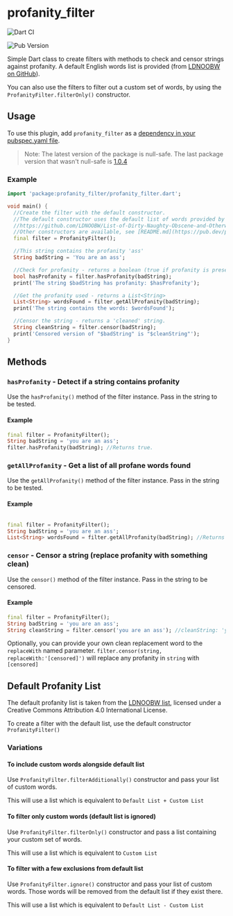 # profanity_filter

![Dart CI](https://github.com/roshanrahman/profanity_filter/workflows/Dart%20CI/badge.svg)

![Pub Version](https://img.shields.io/pub/v/profanity_filter)


Simple Dart class to create filters with methods to check and censor strings against profanity. A default English words list is provided (from [LDNOOBW on GitHub](
  https://github.com/LDNOOBW/List-of-Dirty-Naughty-Obscene-and-Otherwise-Bad-Words)).

You can also use the filters to filter out a custom set of words, by using the `ProfanityFilter.filterOnly()` constructor.

## Usage

To use this plugin, add `profanity_filter` as a [dependency in your pubspec.yaml file](https://flutter.dev/platform-plugins/).

> Note: The latest version of the package is null-safe. The last package version that wasn't null-safe is [1.0.4](https://pub.dev/packages/profanity_filter/versions/1.0.4)
### Example

```dart
import 'package:profanity_filter/profanity_filter.dart';

void main() {
  //Create the filter with the default constructor.
  //The default constructor uses the default list of words provided by [LDNOOBW on GitHub](
  //https://github.com/LDNOOBW/List-of-Dirty-Naughty-Obscene-and-Otherwise-Bad-Words)
  //Other constructors are available, see [README.md](https://pub.dev/packages/profanity_filter).
  final filter = ProfanityFilter();

  //This string contains the profanity 'ass'
  String badString = 'You are an ass';

  //Check for profanity - returns a boolean (true if profanity is present)
  bool hasProfanity = filter.hasProfanity(badString);
  print('The string $badString has profanity: $hasProfanity');

  //Get the profanity used - returns a List<String>
  List<String> wordsFound = filter.getAllProfanity(badString);
  print('The string contains the words: $wordsFound');

  //Censor the string - returns a 'cleaned' string.
  String cleanString = filter.censor(badString);
  print('Censored version of "$badString" is "$cleanString"');
}
```

## Methods

### `hasProfanity` - Detect if a string contains profanity

Use the `hasProfanity()` method of the filter instance. Pass in the string to be tested.

#### Example

```dart
final filter = ProfanityFilter();
String badString = 'you are an ass';
filter.hasProfanity(badString); //Returns true.
```
### `getAllProfanity` - Get a list of all profane words found

Use the `getAllProfanity()` method of the filter instance. Pass in the string to be tested.

#### Example

```dart

final filter = ProfanityFilter();
String badString = 'you are an ass';
List<String> wordsFound = filter.getAllProfanity(badString); //Returns ['ass']
```

### `censor` - Censor a string (replace profanity with something clean)

Use the `censor()` method of the filter instance. Pass in the string to be censored.

#### Example

```dart
final filter = ProfanityFilter();
String badString = 'you are an ass';
String cleanString = filter.censor('you are an ass'); //cleanString: 'you are an ***'
```

Optionally, you can provide your own clean replacement word to the `replaceWith` named parameter.
`filter.censor(string, replaceWith:'[censored]')` will replace any profanity in `string` with `[censored]`

## Default Profanity List

The default profanity list is taken from the [LDNOOBW list](https://github.com/LDNOOBW/List-of-Dirty-Naughty-Obscene-and-Otherwise-Bad-Words), licensed under a Creative Commons Attribution 4.0 International License.

To create a filter with the default list, use the default constructor `ProfanityFilter()`

### Variations

#### To include custom words alongside default list

Use `ProfanityFilter.filterAdditionally()` constructor and pass your list of custom words.

This will use a list which is equivalent to `Default List + Custom List`

#### To filter only custom words (default list is ignored)

Use `ProfanityFilter.filterOnly()` constructor and pass a list containing your custom set of words.

This will use a list which is equivalent to `Custom List`

#### To filter with a few exclusions from default list

Use `ProfanityFilter.ignore()` constructor and pass your list of custom words. Those words will be removed from the default list if they exist there.

This will use a list which is equivalent to `Default List - Custom List`

